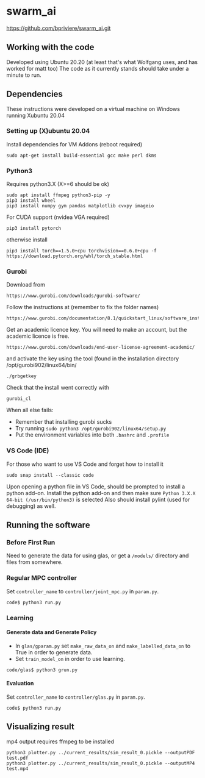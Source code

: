 # swarm_ai
https://github.com/bpriviere/swarm_ai.git

## Working with the code
Developed using Ubuntu 20.20 (at least that's what Wolfgang uses, and has worked for matt too)
The code as it currently stands should take under a minute to run.

## Dependencies
These instructions were developed on a virtual machine on Windows running Xubuntu 20.04
### Setting up (X)ubuntu 20.04
Install dependencies for VM Addons (reboot required)
```
sudo apt-get install build-essential gcc make perl dkms
```


### Python3
Requires python3.X (X>=6 should be ok)
```
sudo apt install ffmpeg python3-pip -y
pip3 install wheel
pip3 install numpy gym pandas matplotlib cvxpy imageio
```
For CUDA support (nvidea VGA required)
```
pip3 install pytorch
```
otherwise install
```
pip3 install torch==1.5.0+cpu torchvision==0.6.0+cpu -f https://download.pytorch.org/whl/torch_stable.html
```

### Gurobi
Download from
```
https://www.gurobi.com/downloads/gurobi-software/
```
Follow the instructions at (remember to fix the folder names)
```
https://www.gurobi.com/documentation/8.1/quickstart_linux/software_installation_guid.html
```
Get an academic licence key.  You will need to make an account, but the academic licence is free.
```
https://www.gurobi.com/downloads/end-user-license-agreement-academic/
```
and activate the key using the tool (found in the installation directory /opt/gurobi902/linux64/bin/
```
./grbgetkey
```
Check that the install went correctly with 
```
gurobi_cl
```

When all else fails:
* Remember that installing gurobi sucks 
* Try running `sudo python3 /opt/gurobi902/linux64/setup.py`
* Put the environment variables into both `.bashrc` and `.profile`


### VS Code (IDE)
For those who want to use VS Code and forget how to install it
```
sudo snap install --classic code 
```
Upon opening a python file in VS Code, should be prompted to install a python add-on.
Install the python add-on and then make sure `Python 3.X.X 64-bit (/usr/bin/python3)` is selected
Also should install pylint (used for debugging) as well.

## Running the software
### Before First Run
Need to generate the data for using glas, or get a `/models/` directory and files from somewhere.

### Regular MPC controller

Set `controller_name` to `controller/joint_mpc.py` in `param.py`.

```
code$ python3 run.py
```

### Learning

#### Generate data and Generate Policy

* In `glas/gparam.py` set `make_raw_data_on` and `make_labelled_data_on` to True in order to generate data.
* Set `train_model_on` in order to use learning.

```
code/glas$ python3 grun.py
```

#### Evaluation

Set `controller_name` to `controller/glas.py` in `param.py`.

```
code$ python3 run.py
```

## Visualizing result

mp4 output requires ffmpeg to be installed

```
python3 plotter.py ../current_results/sim_result_0.pickle --outputPDF test.pdf
python3 plotter.py ../current_results/sim_result_0.pickle --outputMP4 test.mp4
```
